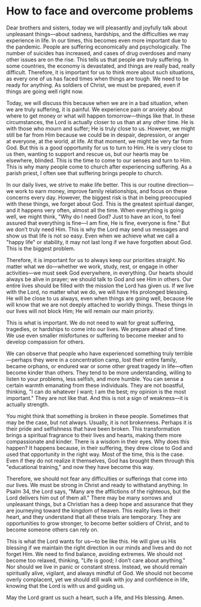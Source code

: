 # How to face and overcome problems

Dear brothers and sisters, today we will pleasantly and joyfully talk about unpleasant things—about sadness, hardships, and the difficulties we may experience in life. In our times, this becomes even more important due to the pandemic. People are suffering economically and psychologically. The number of suicides has increased, and cases of drug overdoses and many other issues are on the rise. This tells us that people are truly suffering. In some countries, the economy is devastated, and things are really bad, really difficult. Therefore, it is important for us to think more about such situations, as every one of us has faced times when things are tough. We need to be ready for anything. As soldiers of Christ, we must be prepared, even if things are going well right now.

Today, we will discuss this because when we are in a bad situation, when we are truly suffering, it is painful. We experience pain or anxiety about where to get money or what will happen tomorrow—things like that. In these circumstances, the Lord is actually closer to us than at any other time. He is with those who mourn and suffer; He is truly close to us. However, we might still be far from Him because we could be in despair, depression, or anger at everyone, at the world, at life. At that moment, we might be very far from God. But this is a good opportunity for us to turn to Him. He is very close to us then, wanting to support and rescue us, but our hearts may be elsewhere, blinded. This is the time to come to our senses and turn to Him. This is why many people come to church after experiencing suffering. As a parish priest, I often see that suffering brings people to church.

In our daily lives, we strive to make life better. This is our routine direction—we work to earn money, improve family relationships, and focus on these concerns every day. However, the biggest risk is that in being preoccupied with these things, we forget about God. This is the greatest spiritual danger, and it happens very often, almost all the time. When everything is going well, we might think, "Why do I need God? Just to have an icon, to feel assured that everything is fine—I am fine, He is fine, everyone is fine." But we don’t truly need Him. This is why the Lord may send us messages and show us that life is not so easy. Even when we achieve what we call a "happy life" or stability, it may not last long if we have forgotten about God. This is the biggest problem.

Therefore, it is important for us to always keep our priorities straight. No matter what we do—whether we work, study, rest, or engage in other activities—we must seek God everywhere, in everything. Our hearts should always be alive in prayer; we should talk to God and see Him in others. Our entire lives should be filled with the mission the Lord has given us. If we live with the Lord, no matter what we do, we will have His prolonged blessing. He will be close to us always, even when things are going well, because He will know that we are not deeply attached to worldly things. These things in our lives will not block Him; He will remain our main priority.

This is what is important. We do not need to wait for great suffering, tragedies, or hardships to come into our lives. We prepare ahead of time. We use even smaller misfortunes or suffering to become meeker and to develop compassion for others.

We can observe that people who have experienced something truly terrible—perhaps they were in a concentration camp, lost their entire family, became orphans, or endured war or some other great tragedy in life—often become kinder than others. They tend to be more understanding, willing to listen to your problems, less selfish, and more humble. You can sense a certain warmth emanating from these individuals. They are not boastful, thinking, "I can do whatever I want; I am the best; my opinion is the most important." They are not like that. And this is not a sign of weakness—it is actually strength.  

You might think that something is broken in these people. Sometimes that may be the case, but not always. Usually, it is not brokenness. Perhaps it is their pride and selfishness that have been broken. This transformation brings a spiritual fragrance to their lives and hearts, making them more compassionate and kinder. There is a wisdom in their eyes. Why does this happen? It happens because, in their suffering, they drew close to God and used that opportunity in the right way. Most of the time, this is the case. Even if they do not realize it themselves, God has brought them through this "educational training," and now they have become this way.  

Therefore, we should not fear any difficulties or sufferings that come into our lives. We must be strong in Christ and ready to withstand anything. In Psalm 34, the Lord says, "Many are the afflictions of the righteous, but the Lord delivers him out of them all." There may be many sorrows and unpleasant things, but a Christian has a deep hope and assurance that they are journeying toward the kingdom of heaven. This reality lives in their heart, and they understand that all these trials are temporary. They are opportunities to grow stronger, to become better soldiers of Christ, and to become someone others can rely on.  

This is what the Lord wants for us—to be like this. He will give us His blessing if we maintain the right direction in our minds and lives and do not forget Him. We need to find balance, avoiding extremes. We should not become too relaxed, thinking, "Life is good; I don’t care about anything." Nor should we live in panic or constant stress. Instead, we should remain spiritually alive, vigilant, and always mindful of God. We should not become overly complacent, yet we should still walk with joy and confidence in life, knowing that the Lord is with us and guiding us.  

May the Lord grant us such a heart, such a life, and His blessing. Amen.

